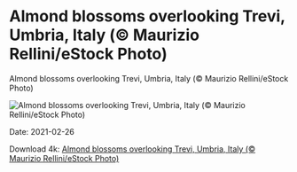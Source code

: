 # Almond blossoms overlooking Trevi, Umbria, Italy (© Maurizio Rellini/eStock Photo)

Almond blossoms overlooking Trevi, Umbria, Italy (© Maurizio Rellini/eStock Photo)

![Almond blossoms overlooking Trevi, Umbria, Italy (© Maurizio Rellini/eStock Photo)](https://bing.com/th?id=OHR.Trevi_EN-US7298856463_UHD.jpg&w=1024&h=576)

Date: 2021-02-26

Download 4k: [Almond blossoms overlooking Trevi, Umbria, Italy (© Maurizio Rellini/eStock Photo)](https://bing.com/th?id=OHR.Trevi_EN-US7298856463_UHD.jpg)

